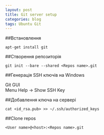```yaml
---
layout: post
title: Git server setup
categories: blog
tags: Ubuntu Git
---
```

##Встановлення

`apt-get install git`

##Створення репозиторія

`git init --bare --shared <Repos name>.git`

##Генерація SSH ключів на Windows

Git GUI<br>
Menu Help -> Show SSH Key

##Добавлення ключа на сервері

`cat <id_rsa.pub> >> ~/.ssh/authorized_keys`

##Clone repos

`<User name>@<host>:<Repos name>.git`